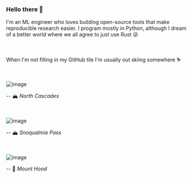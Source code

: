 ### Hello there 👋

I'm an ML engineer who loves building open-source tools that make reproducible research easier. I program mostly in Python, although I dream of a better world where we all agree to just use Rust 😜

<br>

When I'm not filling in my GitHub tile I'm usually out skiing somewhere ⛷

<br>

![image](https://user-images.githubusercontent.com/8812459/165805549-ef9a9a3c-bf8a-4b67-b954-1b27a5bd1356.png)

-- 🏔 *North Cascades*

<br>

![image](https://user-images.githubusercontent.com/8812459/165806072-cb407c2a-711b-4781-a952-245578c975d4.png)

-- 🏔 *Snoqualmie Pass*

<br>

![image](https://user-images.githubusercontent.com/8812459/175373994-554a0a60-fa5b-4166-b39b-9607a991aec2.png)

-- 🗻 *Mount Hood*
